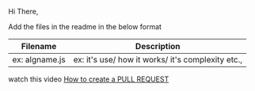 Hi There,

Add the files in the readme in the below format

| Filename      | Description |
| ----------- | ----------- |
| ex: algname.js      | ex: it's use/ how it works/ it's complexity etc.,  |



watch this video [How to create a PULL REQUEST](https://youtu.be/rgbCcBNZcdQ)
